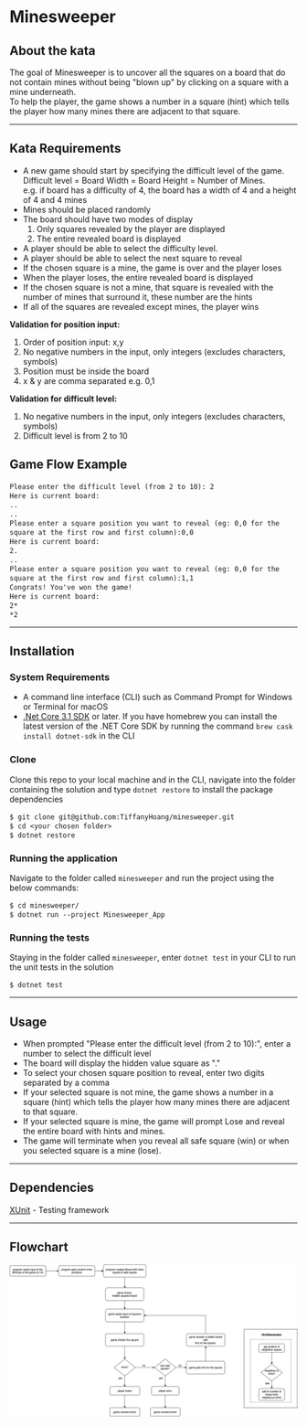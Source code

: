 # Minesweeper

## About the kata
The goal of Minesweeper is to uncover all the squares on a board that do not contain mines without being "blown up" by clicking on a square with a mine underneath.  
To help the player, the game shows a number in a square (hint) which tells the player how many mines there are adjacent to that square.  

---
## Kata Requirements 
- A new game should start by specifying the difficult level of the game. Difficult level = Board Width = Board Height = Number of Mines.  
e.g. if board has a difficulty of 4, the board has a width of 4 and a height of 4 and 4 mines
- Mines should be placed randomly
- The board should have two modes of display
    1. Only squares revealed by the player are displayed
    2. The entire revealed board is displayed
- A player should be able to select the difficulty level.
- A player should be able to select the next square to reveal
- If the chosen square is a mine, the game is over and the player loses
- When the player loses, the entire revealed board is displayed
- If the chosen square is not a mine, that square is revealed with the number of mines that surround it, these number are the hints
- If all of the squares are revealed except mines, the player wins

**Validation for position input:**
1. Order of position input: x,y
2. No negative numbers in the input, only integers (excludes characters, symbols)
3. Position must be inside the board
5. x & y are comma separated e.g. 0,1

**Validation for difficult level:**
1. No negative numbers in the input, only integers (excludes characters, symbols)
2. Difficult level is from 2 to 10

## Game Flow Example
~~~
Please enter the difficult level (from 2 to 10): 2
Here is current board:
..
..
Please enter a square position you want to reveal (eg: 0,0 for the square at the first row and first column):0,0
Here is current board:
2.
..
Please enter a square position you want to reveal (eg: 0,0 for the square at the first row and first column):1,1
Congrats! You've won the game!
Here is current board:
2*
*2
~~~
---
## Installation
### System Requirements
- A command line interface (CLI) such as Command Prompt for Windows or Terminal for macOS
- [.Net Core 3.1 SDK](https://dotnet.microsoft.com/download) or later. If you have homebrew you can install the latest version of the .NET Core SDK by running the command `brew cask install dotnet-sdk` in the CLI

### Clone
Clone this repo to your local machine and in the CLI, navigate into the folder containing the solution and type `dotnet restore` to install the package dependencies

```shell
$ git clone git@github.com:TiffanyHoang/minesweeper.git
$ cd <your chosen folder>
$ dotnet restore
```

### Running the application
Navigate to the folder called `minesweeper` and run the project using the below commands:

```shell
$ cd minesweeper/
$ dotnet run --project Minesweeper_App
```

### Running the tests
Staying in the folder called `minesweeper`, enter `dotnet test` in your CLI to run the unit tests in the solution

```shell
$ dotnet test
```

----
## Usage
- When prompted "Please enter the difficult level (from 2 to 10):", enter a number to select the difficult level
- The board will display the hidden value square as "."
- To select your chosen square position to reveal, enter two digits separated by a comma 
- If your selected square is not mine, the game shows a number in a square (hint) which tells the player how many mines there are adjacent to that square.
- If your selected square is mine, the game will prompt Lose and reveal the entire board with hints and mines.
- The game will terminate when you reveal all safe square (win) or when you selected square is a mine (lose).

---
## Dependencies
[XUnit](https://xunit.net/) - Testing framework

---
## Flowchart 
<img src="docs/flow-chart.jpg">